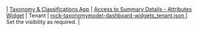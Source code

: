 | [Taxonomy & Classifications App](dm_config_tax_model_app.html) | [Access to Summary Details - Attributes Widget](dm_config_tax_summary_details.html) | Tenant | <a href="files/configs/rock-taxonomymodel-dashboard-widgets_tenant.json" download> rock-taxonomymodel-dashboard-widgets_tenant.json </a> | Set the visibility as required. |